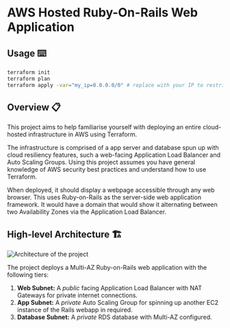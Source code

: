 # AWS Hosted Ruby-On-Rails Web Application 

## Usage ⌨️

```bash
terraform init
terraform plan
terraform apply -var="my_ip=0.0.0.0/0" # replace with your IP to restrict SSH access to EC2 instances
```

## Overview 📋

This project aims to help familiarise yourself with deploying an entire cloud-hosted infrastructure in AWS using Terraform.

The infrastructure is comprised of a app server and database spun up with cloud resiliency features, 
such a web-facing Application Load Balancer and Auto Scaling Groups. Using this project assumes you have general
knowledge of AWS security best practices and understand how to use Terraform.

When deployed, it should display a webpage accessible through any web browser. This uses Ruby-on-Rails
as the server-side web application framework. It would have a domain that would show it alternating
between two Availability Zones via the Application Load Balancer.

## High-level Architecture 🏗️

![Architecture of the project](https://i.ibb.co/LxSp9v4/architecture-new.png)

The project deploys a Multi-AZ Ruby-on-Rails web application with the following tiers:

1. **Web Subnet:** A *public* facing Application Load Balancer with NAT Gateways for private internet connections.
2. **App Subnet:** A *private* Auto Scaling Group for spinning up another EC2 instance of the Rails webapp in required.
3. **Database Subnet:** A *private* RDS database with Multi-AZ configured.

